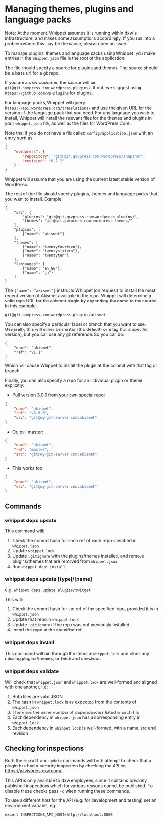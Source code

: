 # Managing themes, plugins and language packs

Note: At the moment, Whippet assumes it is running within dxw's infrastructure, and makes some assumptions accordingly. If you run into a problem where this may be the cause, please open an issue.

To manage plugins, themes and language packs using Whippet, you make entries in the `whippet.json` file in the root of the application.

The file should specify a source for plugins and themes. The source should be a base url for a git repo.

If you are a dxw customer, the source will be `git@git.govpress.com:wordpress-plugins/`. If not, we suggest using `https://github.com/wp-plugins` for plugins.

For language packs, Whippet will query `https://api.wordpress.org/translations/` and use the given URL for the
version of the language pack that you need. For any language you wish to install, Whippet will install the
relevant files for the themes and plugins in your `whippet.json` file, as well as the files for WordPress Core.

Note that if you do not have a file called `config/application.json` with an entry such as:

```json
{
    "wordpress": {
        "repository": "git@git.govpress.com:wordpress/snapshot",
        "revision": "6.2.2"
    }
}
```

Whippet will assume that you are using the current latest stable version of WordPress.

The rest of the file should specify plugins, themes and language packs that you want to install. Example:

```shell
{
    "src": {
        "plugins": "git@git.govpress.com:wordpress-plugins/",
        "themes": "git@git.govpress.com:wordpress-themes/"
    },
    "plugins": [
        {"name": "akismet"}
    ],
    "themes": [
        {"name": "twentyfourteen"},
        {"name": "twentysixteen"},
        {"name": "twentyten"}
    ],
    "languages": [
        {"name": "en_GB"},
        {"name": "ja"}
    ]
}
```

The `{"name": "akismet"}` instructs Whippet (on request) to install the most recent version of Akismet available in the repo. Whippet will determine a valid repo URL for the akismet plugin by appending the name to the source. In this example:

```shell
git@git.govpress.com:wordpress-plugins/akismet
```

You can also specify a particular label or branch that you want to use. Generally, this will either be master (the default) or a tag (for a specific version), but you can use any git reference. So you can do:

```shell
{
    "name": "akismet",
    "ref": "v1.1"
}
```

Which will cause Whippet to install the plugin at the commit with that tag or branch.

Finally, you can also specify a repo for an individual plugin or theme explicitly:

- Pull version 3.0.0 from your own special repo:

```json
{
    "name": "akismet",
    "ref": "v3.0.0",
    "src": "git@my-git-server.com:akismet"
}
```

- Or, pull master:

```json
{
    "name": "akismet",
    "ref": "master",
    "src": "git@my-git-server.com:akismet"
}
```

- This works too:

```json
{
    "name": "akismet",
    "src": "git@my-git-server.com:akismet"
}
```

## Commands

### whippet deps update

This command will:

1. Check the commit hash for each ref of each repo specified in `whippet.json`
2. Update `whippet.lock`
3. Update `.gitignore` with the plugins/themes installed, and remove plugins/themes that are removed from `whippet.json`
4. Run `whippet deps install`

### whippet deps update [type]/[name]

e.g. `whippet deps update plugins/twitget`

This will:

1. Check the commit hash for the ref of the specified repo, provided it is in `whippet.json`
2. Update that repo in `whippet.lock`
3. Update `.gitignore` if the repo was not previously installed
4. Install the repo at the specified ref

### whippet deps install

This command will run through the items in `whippet.lock` and clone any missing plugins/themes, or fetch and checkout.

### whippet deps validate

Will check that `whippet.json` and `whippet.lock` are well-formed and aligned with one another, i.e.:

1. Both files are valid JSON
1. The hash in `whippet.lock` is as expected from the contents of `whippet.json`
1. There are the same number of dependencies listed in each file
1. Each dependency in `whippet.json` has a corresponding entry in `whippet.lock`
1. Each dependency in `whippet.lock` is well-formed, with a name, src and revision

## Checking for inspections

Both the `install` and `update` commands will both attempt to check that a
plugin has had a security inspection by checking the API on
https://advisories.dxw.com/

This API is only available to dxw employees, since it contains privately
published inspections which for various reasons cannot be published. To
disable these checks pass `-c` when running these commands.

To use a different host for the API (e.g. for development and testing) set an
environment variable, eg.

    export INSPECTIONS_API_HOST=http://localhost:8000
